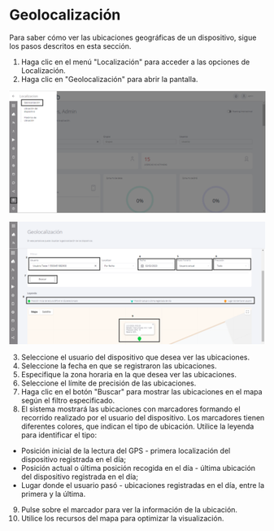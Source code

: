 # Geolocalización

Para saber cómo ver las ubicaciones geográficas de un dispositivo, sigue los pasos descritos en esta sección.

1. Haga clic en el menú "Localización" para acceder a las opciones de Localización.
2. Haga clic en "Geolocalización" para abrir la pantalla.

![](<../.gitbook/assets/0 (14).png>)

![](<../.gitbook/assets/1 (14).png>)

3. Seleccione el usuario del dispositivo que desea ver las ubicaciones.
4. Seleccione la fecha en que se registraron las ubicaciones.
5. Especifique la zona horaria en la que desea ver las ubicaciones.
6. Seleccione el límite de precisión de las ubicaciones.
7. Haga clic en el botón "Buscar" para mostrar las ubicaciones en el mapa según el filtro especificado.
8. El sistema mostrará las ubicaciones con marcadores formando el recorrido realizado por el usuario del dispositivo. Los marcadores tienen diferentes colores, que indican el tipo de ubicación. Utilice la leyenda para identificar el tipo:

* Posición inicial de la lectura del GPS - primera localización del dispositivo registrada en el día;
* Posición actual o última posición recogida en el día - última ubicación del dispositivo registrada en el día;
* Lugar donde el usuario pasó - ubicaciones registradas en el día, entre la primera y la última.

9. Pulse sobre el marcador para ver la información de la ubicación.
10. Utilice los recursos del mapa para optimizar la visualización.
